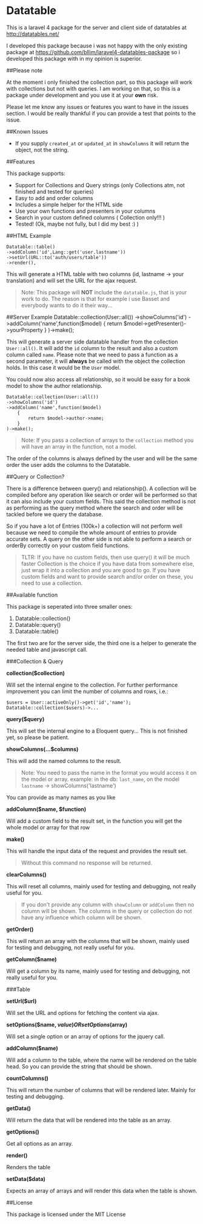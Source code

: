 Datatable
=========

This is a laravel 4 package for the server and client side of datatables at http://datatables.net/

I developed this package because i was not happy with the only existing package at https://github.com/bllim/laravel4-datatables-package
so i developed this package with in my opinion is superior.

##Please note

At the moment i only finished the collection part, so this package will work with collections but not with queries.
I am working on that, so this is a package under development and you use it at your **own** risk.

Please let me know any issues or features you want to have in the issues section.
I would be really thankful if you can provide a test that points to the issue.

##Known Issues

* If you supply `created_at` or `updated_at` in `showColumns` it will return the object, not the string.

##Features

This package supports:

*   Support for Collections and Query strings (only Collections atm, not finished and tested for queries)
*   Easy to add and order columns
*   Includes a simple helper for the HTML side
*   Use your own functions and presenters in your columns
*   Search in your custom defined columns ( Collection only!!! )
*   Tested! (Ok, maybe not fully, but I did my best :) )

##HTML Example

	Datatable::table()
    ->addColumn('id',Lang::get('user.lastname'))
	->setUrl(URL::to('auth/users/table'))
    ->render(),

This will generate a HTML table with two columns (id, lastname -> your translation) and will set the URL for the ajax request.

>   Note: This package will **NOT** include the `datatable.js`, that is your work to do.
>   The reason is that for example i use Basset and everybody wants to do it their way...

##Server Example
	Datatable::collection(User::all())
    ->showColumns('id')
    ->addColumn('name',function($model)
        {
            return $model->getPresenter()->yourProperty
        }
    )->make();

This will generate a server side datatable handler from the collection `User::all()`.
It will add the `id` column to the result and also a custom column called `name`.
Please note that we need to pass a function as a second parameter, it will **always** be called
with the object the collection holds. In this case it would be the `User` model.

You could now also access all relationship, so it would be easy for a book model to show the author relationship.

	Datatable::collection(User::all())
    ->showColumns('id')
    ->addColumn('name',function($model)
        {
            return $model->author->name;
        }
    )->make();

>   Note: If you pass a collection of arrays to the `collection` method you will have an array in the function, not a model.

The order of the columns is always defined by the user and will be the same order the user adds the columns to the Datatable.

##Query or Collection?

There is a difference between query() and relationship().
A collection will be compiled before any operation like search or order will be performed so that it can also include your custom fields.
This said the collection method is not as performing as the query method where the search and order will be tackled before we query the database.

So if you have a lot of Entries (100k+) a collection will not perform well because we need to compile the whole amount of entries to provide accurate sets.
A query on the other side is not able to perform a search or orderBy correctly on your custom field functions.

>   TLTR: If you have no custom fields, then use query() it will be much faster
>   Collection is the choice if you have data from somewhere else, just wrap it into a collection and you are good to go.
>   If you have custom fields and want to provide search and/or order on these, you need to use a collection.

##Available function

This package is seperated into three smaller ones:

1.  Datatable::collection()
2.  Datatable::query()
3.  Datatable::table()

The first two are for the server side, the third one is a helper to generate the needed table and javascript call.

###Collection & Query

**collection($collection)**

Will set the internal engine to the collection.
For further performance improvement you can limit the number of columns and rows, i.e.:

	$users = User::activeOnly()->get('id','name');
	Datatable::collection($users)->...

**query($query)**

This will set the internal engine to a Eloquent query...
This is not finished yet, so please be patient.

**showColumns(...$columns)**

This will add the named columns to the result.
>   Note: You need to pass the name in the format you would access it on the model or array.
>   example: in the db: `last_name`, on the model `lastname` -> showColumns('lastname')

You can provide as many names as you like

**addColumn($name, $function)**

Will add a custom field to the result set, in the function you will get the whole model or array for that row

**make()**

This will handle the input data of the request and provides the result set.
> Without this command no response will be returned.

**clearColumns()**

This will reset all columns, mainly used for testing and debugging, not really useful for you.
>   If you don't provide any column with `showColumn` or `addColumn` then no column will be shown.
>   The columns in the query or collection do not have any influence which column will be shown.

**getOrder()**

This will return an array with the columns that will be shown, mainly used for testing and debugging, not really useful for you.

**getColumn($name)**

Will get a column by its name, mainly used for testing and debugging, not really useful for you.

###Table

**setUrl($url)**

Will set the URL and options for fetching the content via ajax.

**setOptions($name, $value) OR setOptions($array)**

Will set a single option or an array of options for the jquery call.

**addColumn($name)**

Will add a column to the table, where the name will be rendered on the table head.
So you can provide the string that should be shown.

**countColumns()**

This will return the number of columns that will be rendered later. Mainly for testing and debugging.

**getData()**

Will return the data that will be rendered into the table as an array.

**getOptions()**

Get all options as an array.

**render()**

Renders the table

**setData($data)**

Expects an array of arrays and will render this data when the table is shown.

##License

This package is licensed under the MIT License
